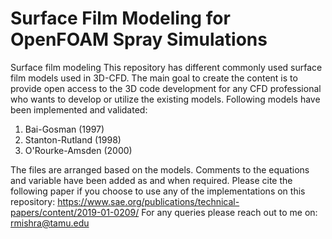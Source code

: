 # Surface Film Modeling for OpenFOAM Spray Simulations
Surface film modeling
This repository has different commonly used surface film models used in 3D-CFD. The main goal to create the content is to provide open access to the 3D code development for any CFD professional who wants to develop or utilize the existing models.
Following models have been implemented and validated:
1. Bai-Gosman (1997)
2. Stanton-Rutland (1998)
3. O'Rourke-Amsden (2000)

The files are arranged based on the models. Comments to the equations and variable have been added as and when required. Please cite the following paper if you choose to use any of the implementations on this repository: 
https://www.sae.org/publications/technical-papers/content/2019-01-0209/
For any queries please reach out to me on: rmishra@tamu.edu
